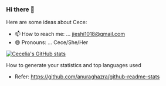 ### Hi there 👋



Here are some ideas about Cece:

- 📫 How to reach me: ... jieshi1018@gmail.com
- 😄 Pronouns: ... Cece/She/Her

[![Cecelia's GitHub stats](https://github-readme-stats.vercel.app/api?username=Cecelia-1018&show_icons=true&theme=radical)]([https://github.com/anuraghazra/github-readme-stats](https://github.com/Cecelia-1018/Cecelia-1018/edit/main/README.md))



How to generate your statistics and top languages used 
- Refer: https://github.com/anuraghazra/github-readme-stats
